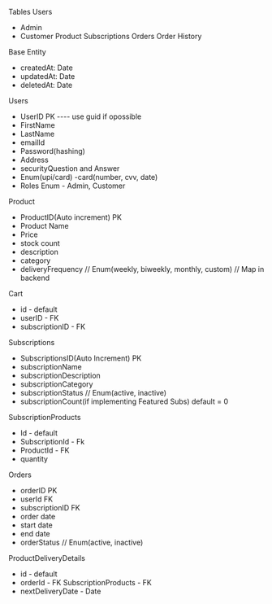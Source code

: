Tables
Users
- Admin
- Customer
  Product
  Subscriptions
  Orders
  Order History

Base Entity
- createdAt: Date
- updatedAt: Date
- deletedAt: Date

Users
- UserID PK ---- use guid if opossible
- FirstName
- LastName
- emailId
- Password(hashing)
- Address
- securityQuestion and Answer
- Enum(upi/card) -card(number, cvv, date)
- Roles Enum - Admin, Customer

Product
- ProductID(Auto increment) PK
- Product Name
- Price
- stock count
- description
- category
- deliveryFrequency // Enum(weekly, biweekly, monthly, custom) // Map in backend

Cart
- id - default
- userID - FK
- subscriptionID - FK

Subscriptions
- SubscriptionsID(Auto Increment) PK
- subscriptionName
- subscriptionDescription
- subscriptionCategory
- subscriptionStatus // Enum(active, inactive) 
- subscriptionCount(if implementing Featured Subs) default = 0

SubscriptionProducts
- Id - default
- SubscriptionId - Fk
- ProductId - FK
- quantity

Orders
- orderID PK
- userId FK
- subscriptionID FK
- order date
- start date
- end date
- orderStatus // Enum(active, inactive)

ProductDeliveryDetails
- id - default
- orderId - FK
  SubscriptionProducts - FK
- nextDeliveryDate - Date



